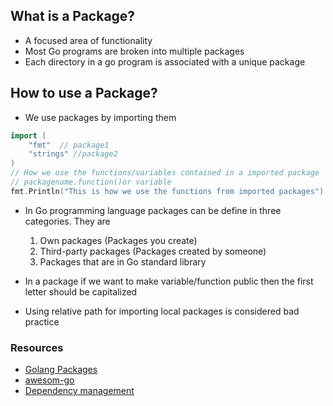 ## What is a Package?
* A focused area of functionality
* Most Go programs are broken into multiple packages
* Each directory in a go program is associated with a unique package

## How to use a Package?
* We use packages by importing them
```Go
import (
    "fmt"  // package1
    "strings" //package2
)
// How we use the functions/variables contained in a imported package
// packagename.function()or variable
fmt.Println("This is how we use the functions from imported packages")
```

* In Go programming language packages can be define in three categories. They are
    1. Own packages (Packages you create)
    2. Third-party packages (Packages created by someone)
    3. Packages that are in Go standard library

* In a package if we want to make variable/function public then the first letter should be capitalized
* Using relative path for importing local packages is considered bad practice

### Resources
* [Golang Packages](https://golang.org/pkg)
* [awesom-go](https://github.com/avelino/awesome-go)
* [Dependency management](https://golang.github.io/dep/)